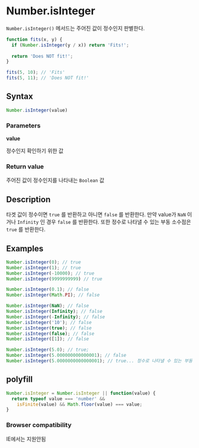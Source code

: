 # Number.isInteger

`Number.isInteger()` 메서드는 주어진 값이 정수인지 판별한다.

```js
function fits(x, y) {
  if (Number.isInteger(y / x)) return 'Fits!';
  
  return 'Does NOT fit!';
}

fits(5, 10); // 'Fits'
fits(5, 11); // 'Does NOT fit!'
```

## Syntax

```js
Number.isInteger(value)
```

### Parameters

**value**

정수인지 확인하기 위한 값

### Return value

주어진 값이 정수인지를 나타내는 `Boolean` 값

## Description

타겟 값이 정수이면 `true` 를 반환하고 아니면 `false` 를 반환한다. 만약 value가 `NaN` 이거나 `Infinity` 인 경우 `false` 를 반환한다. 또한 정수로 나타낼 수 있는 부동 소수점은 `true` 를 반환한다.

## Examples

```js
Number.isInteger(0); // true
Number.isInteger(1); // true
Number.isInteger(-10000); // true
Number.isInteger(9999999999) // true

Number.isInteger(0.1); // false
Number.isInteger(Math.PI); // false

Number.isInteger(NaN); // false
Number.isInteger(Infinity); // false
Number.isInteger(-Infinity); // false
Number.isInteger('10'); // false
Number.isInteger(true); // false
Number.isInteger(false); // false
Number.isInteger([1]); // false

Number.isInteger(5.0); // true; 
Number.isInteger(5.000000000000001); // false 
Number.isInteger(5.0000000000000001); // true... 정수로 나타낼 수 있는 부동 소수점은 true를 반환한다.
```

## polyfill

```js
Number.isInteger = Number.isInteger || function(value) {
  return typeof value === 'number' &&
    isFinite(value) && Math.floor(value) === value;
}
```

### Browser compatibility

IE에서는 지원안됨